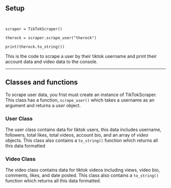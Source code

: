 <h2>Setup</h2>

<code>
<br>scraper = TikTokScraper()
<br>therock = scraper.scrape_user("therock") 
<br>print(therock.to_string()) 
</code>

<p>This is the code to scrape a user by their tiktok username and print their account data and video data to the console.</p>

<hr>

<h2>Classes and functions</h2>

<p>To scrape user data, you frist must create an instance of TikTokScraper. This class has a function, <code>scrape_user()</code> which takes a username as an argument and returns a <i>user</i> object.</p>

<h3>User Class</h3>
  
<p> The user class contains data for tiktok users, this data includes username, followers, total likes, total videos, account bio, and an array of <i>video</i> objects. This class also contains a <code>to_string()</code> function which returns all  this data formatted</p>

<h3>Video Class</h3>
<p> The video class contains data for tiktok videos including views, video bio, comments, likes, and date posted. This class also contains a <code>to_string()</code> function which returns all  this data formatted.</p>

